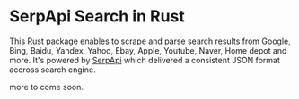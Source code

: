 # SerpApi Search in Rust


This Rust package enables to scrape and parse search results from Google, Bing, Baidu, Yandex, Yahoo, Ebay, Apple, Youtube, Naver, Home depot and more. It's powered by [SerpApi](https://serpapi.com) which delivered a consistent JSON format accross search engine.

more to come soon.
